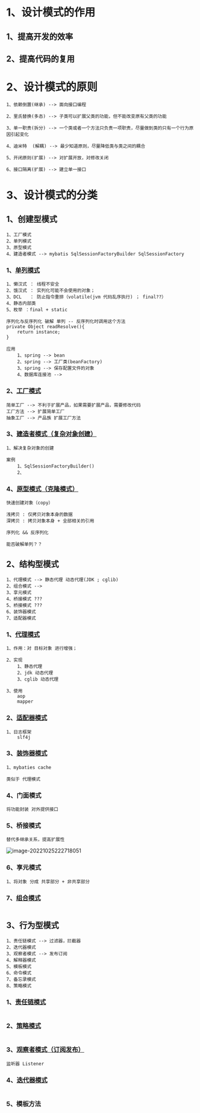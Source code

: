 # 1、设计模式的作用

## 1、提高开发的效率

## 2、提高代码的复用

# 2、设计模式的原则

~~~
1、依赖倒置(继承) --> 面向接口编程

2、里氏替换(多态) --> 子类可以扩展父类的功能，但不能改变原有父类的功能

3、单一职责(拆分) --> 一个类或者一个方法只负责一项职责，尽量做到类的只有一个行为原因引起变化

4、迪米特  (解耦) --> 最少知道原则，尽量降低类与类之间的耦合

5、开闭原则(扩展) --> 对扩展开放，对修改关闭

6、接口隔离(扩展) --> 建立单一接口
~~~

# 3、设计模式的分类

## 1、创建型模式

~~~
1、工厂模式
2、单列模式
3、原型模式
4、建造者模式 --> mybatis SqlSessionFactoryBuilder SqlSessionFactory
~~~

### 1、[单列模式](../设计模式/create/1-单列模式.md)

~~~
1、懒汉式 ： 线程不安全
2、饿汉式 ： 实列化可能不会使用的对象；
3、DCL   ： 防止指令重排（volatile(jvm 代码乱序执行) ； final??）
4、静态内部类
5、枚举 ：final + static 

序列化与反序列化 破解 单列 -- 反序列化时调用这个方法
private Object readResolve(){
	return instance;
}

应用
	1、spring --> bean
	2、spring --> 工厂类(beanFactory)
	3、spring --> 保存配置文件的对象
	4、数据库连接池 -->  
~~~



### 2、[工厂模式](../设计模式/create/2-工厂模式.md)

~~~
简单工厂 --> 不利于扩展产品，如果需要扩展产品，需要修改代码
工厂方法 --> 扩展简单工厂 
抽象工厂 --> 产品族 扩展工厂方法
~~~

### 3、[建造者模式（复杂对象创建）](../设计模式/create/4-建造者模式.md)

~~~
1、解决复杂对象的创建

案例
	1、SqlSessionFactoryBuilder()
	2、
~~~



### 4、[原型模式（克隆模式）](../设计模式/create/3-原型模式.md)

~~~
快速创建对象（copy）

浅拷贝 : 仅拷贝对象本身的数据
深拷贝 : 拷贝对象本身 + 全部相关的引用

序列化 && 反序列化

能否破解单列？？
~~~



## 2、结构型模式

~~~
1、代理模式 --> 静态代理 动态代理(JDK ; cglib)
2、组合模式 --> 
3、享元模式
4、桥接模式 ???
5、桥接模式 ???
6、装饰器模式
7、适配器模式
~~~

### 1、[代理模式](../设计模式/struct/1-代理模式.md)

~~~
1、作用：对 目标对象 进行增强；

2、实现
	1、静态代理
	2、jdk 动态代理
	3、cglib 动态代理

3、使用
	aop
	mapper
~~~

### 2、[适配器模式](../设计模式/struct/6-适配器模式.md)

~~~
1、日志框架
	slf4j
~~~

### 3、[装饰器模式](../设计模式/struct/5-装饰器模式.md)

~~~
1、mybaties cache

类似于 代理模式
~~~

### 4、门面模式

~~~
将功能封装 对外提供接口
~~~



### 5、桥接模式

~~~
替代多继承关系，提高扩展性
~~~

![image-20221025222718051](C:\Users\CSB7D0\Desktop\mca\typroImage\image-20221025222718051.png)

### 6、享元模式

~~~
1、将对象 分成 共享部分 + 非共享部分
~~~

### 7、[组合模式](../设计模式/struct/2-组合模式.md)

~~~

~~~



## 3、行为型模式

~~~
1、责任链模式 --> 过滤器，拦截器
2、迭代器模式
3、观察者模式 --> 发布订阅
4、解释器模式
5、模板模式
6、命令模式
7、备忘录模式
8、策略模式
~~~

### 1、[责任链模式](../设计模式/func/4-责任链模式.md)

~~~

~~~

### 2、[策略模式](../设计模式/func/1-策略模式.md)

~~~

~~~

### 3、[观察者模式（订阅发布）](../设计模式/func/3-观察者模式.md)

~~~
监听器 Listener
~~~

### 4、[迭代器模式](../设计模式/func/2-迭代器模式.md)

~~~

~~~

### 5、模板方法

~~~

~~~


